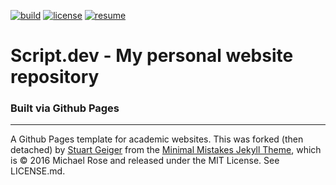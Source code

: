 [![build](https://github.com/JacobCoffee/scriptr.github.io/actions/workflows/pages/pages-build-deployment/badge.svg?branch=master)](https://github.com/JacobCoffee/scriptr.github.io/actions/workflows/pages/pages-build-deployment)
[![license](https://badgen.net/badge/license/MIT/blue)](https://badgen.net/badge/license/MIT/blue)
[![resume](https://badgen.net/badge/resume/view/orange)](https://github.com/JacobCoffee/scriptr.github.io/blob/master/files/resume.pdf)

# Script.dev - My personal website repository

### Built via Github Pages
---
A Github Pages template for academic websites. This was forked (then detached) by [Stuart Geiger](https://github.com/staeiou) from the [Minimal Mistakes Jekyll Theme](https://mmistakes.github.io/minimal-mistakes/), which is © 2016 Michael Rose and released under the MIT License. See LICENSE.md.
